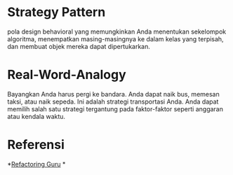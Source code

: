 # Strategy Pattern

pola design behavioral yang memungkinkan Anda menentukan sekelompok algoritma, menempatkan masing-masingnya ke dalam kelas yang terpisah, dan membuat objek mereka dapat dipertukarkan.


# Real-Word-Analogy

Bayangkan Anda harus pergi ke bandara. Anda dapat naik bus, memesan taksi, atau naik sepeda. Ini adalah strategi transportasi Anda. Anda dapat memilih salah satu strategi tergantung pada faktor-faktor seperti anggaran atau kendala waktu.


# Referensi

*[Refactoring Guru](https://refactoring.guru/design-patterns/strategy)
*[]()